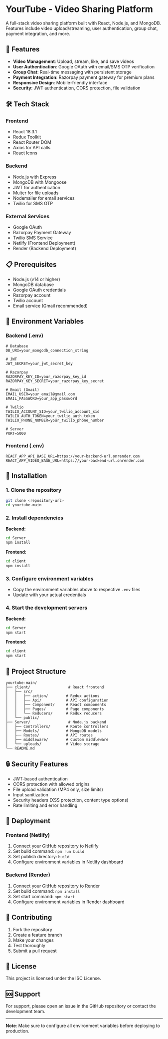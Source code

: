 # YourTube - Video Sharing Platform

A full-stack video sharing platform built with React, Node.js, and MongoDB. Features include video upload/streaming, user authentication, group chat, payment integration, and more.

## 🚀 Features

- **Video Management**: Upload, stream, like, and save videos
- **User Authentication**: Google OAuth with email/SMS OTP verification
- **Group Chat**: Real-time messaging with persistent storage
- **Payment Integration**: Razorpay payment gateway for premium plans
- **Responsive Design**: Mobile-friendly interface
- **Security**: JWT authentication, CORS protection, file validation

## 🛠️ Tech Stack

### Frontend
- React 18.3.1
- Redux Toolkit
- React Router DOM
- Axios for API calls
- React Icons

### Backend
- Node.js with Express
- MongoDB with Mongoose
- JWT for authentication
- Multer for file uploads
- Nodemailer for email services
- Twilio for SMS OTP

### External Services
- Google OAuth
- Razorpay Payment Gateway
- Twilio SMS Service
- Netlify (Frontend Deployment)
- Render (Backend Deployment)

## 📋 Prerequisites

- Node.js (v14 or higher)
- MongoDB database
- Google OAuth credentials
- Razorpay account
- Twilio account
- Email service (Gmail recommended)

## 🔧 Environment Variables

### Backend (.env)
```env
# Database
DB_URI=your_mongodb_connection_string

# JWT
JWT_SECRET=your_jwt_secret_key

# Razorpay
RAZORPAY_KEY_ID=your_razorpay_key_id
RAZORPAY_KEY_SECRET=your_razorpay_key_secret

# Email (Gmail)
EMAIL_USER=your_email@gmail.com
EMAIL_PASSWORD=your_app_password

# Twilio
TWILIO_ACCOUNT_SID=your_twilio_account_sid
TWILIO_AUTH_TOKEN=your_twilio_auth_token
TWILIO_PHONE_NUMBER=your_twilio_phone_number

# Server
PORT=5000
```

### Frontend (.env)
```env
REACT_APP_API_BASE_URL=https://your-backend-url.onrender.com
REACT_APP_VIDEO_BASE_URL=https://your-backend-url.onrender.com
```

## 🚀 Installation

### 1. Clone the repository
```bash
git clone <repository-url>
cd yourtube-main
```

### 2. Install dependencies

**Backend:**
```bash
cd Server
npm install
```

**Frontend:**
```bash
cd client
npm install
```

### 3. Configure environment variables
- Copy the environment variables above to respective `.env` files
- Update with your actual credentials

### 4. Start the development servers

**Backend:**
```bash
cd Server
npm start
```

**Frontend:**
```bash
cd client
npm start
```

## 📁 Project Structure

```
yourtube-main/
├── client/                 # React frontend
│   ├── src/
│   │   ├── action/        # Redux actions
│   │   ├── Api/           # API configuration
│   │   ├── Component/     # React components
│   │   ├── Pages/         # Page components
│   │   └── Reducers/      # Redux reducers
│   └── public/
├── Server/                 # Node.js backend
│   ├── Controllers/       # Route controllers
│   ├── Models/            # MongoDB models
│   ├── Routes/            # API routes
│   ├── middleware/        # Custom middleware
│   └── uploads/           # Video storage
└── README.md
```

## 🔒 Security Features

- JWT-based authentication
- CORS protection with allowed origins
- File upload validation (MP4 only, size limits)
- Input sanitization
- Security headers (XSS protection, content type options)
- Rate limiting and error handling

## 🚀 Deployment

### Frontend (Netlify)
1. Connect your GitHub repository to Netlify
2. Set build command: `npm run build`
3. Set publish directory: `build`
4. Configure environment variables in Netlify dashboard

### Backend (Render)
1. Connect your GitHub repository to Render
2. Set build command: `npm install`
3. Set start command: `npm start`
4. Configure environment variables in Render dashboard

## 🤝 Contributing

1. Fork the repository
2. Create a feature branch
3. Make your changes
4. Test thoroughly
5. Submit a pull request

## 📝 License

This project is licensed under the ISC License.

## 🆘 Support

For support, please open an issue in the GitHub repository or contact the development team.

---

**Note**: Make sure to configure all environment variables before deploying to production.

